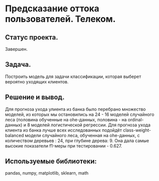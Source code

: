# Предсказание оттока пользователей. Телеком.
## Статус проекта.
Завершен.
## Задача. 
Построить модель для задачи классификации, которая выберет вероятно уходящих клиентов. 
## Решение и вывод. 
Для прогноза ухода улиента из банка было перебрано множество моделей, из которых мы остановились на 24 - 16 моделей случайного леса (половина обученные на ohe-данных, половина - на ordinal-данных) и 8 моделей логистической регрессии. Для прогноза ухода клиента из банка лучше всех исследованных подойдёт class-weight-balanced модели случайного леса, обученная на ohe-данных, с количеством деревьев : 24, при глубине дерева: 9. Она дала самые высокие показатели f1-меры при тестировании - 0.627.
## Используемые библиотеки:
pandas, numpy, matplotlib, sklearn, math
